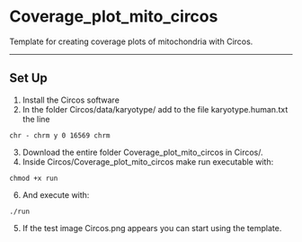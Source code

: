 # Coverage_plot_mito_circos

Template for creating coverage plots of mitochondria with Circos.

---
## Set Up

1. Install the Circos software
2. In the folder Circos/data/karyotype/ add to the file karyotype.human.txt the line
  ```
  chr - chrm y 0 16569 chrm
  ```
3. Download the entire folder Coverage_plot_mito_circos in Circos/.
4. Inside Circos/Coverage_plot_mito_circos make run executable with:
  ```
  chmod +x run
  ```
6. And execute with:
  ```
  ./run
  ```
5. If the test image Circos.png appears you can start using the template.

